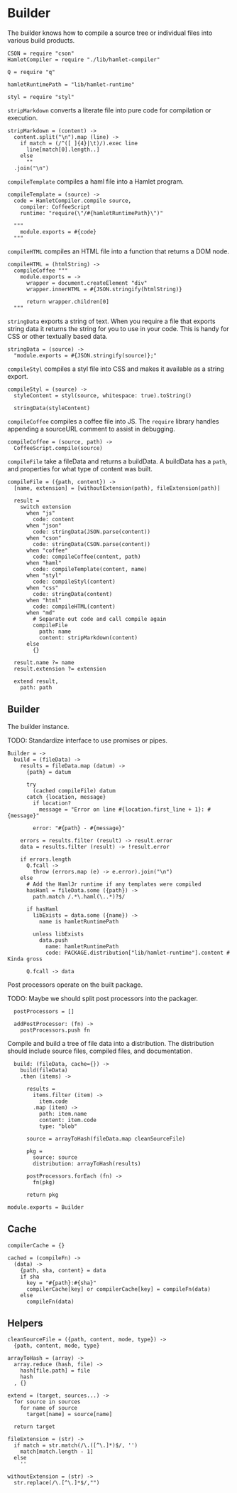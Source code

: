 Builder
=======

The builder knows how to compile a source tree or individual files into various
build products.

    CSON = require "cson"
    HamletCompiler = require "./lib/hamlet-compiler"

    Q = require "q"

    hamletRuntimePath = "lib/hamlet-runtime"

    styl = require "styl"

`stripMarkdown` converts a literate file into pure code for compilation or execution.

    stripMarkdown = (content) ->
      content.split("\n").map (line) ->
        if match = (/^([ ]{4}|\t)/).exec line
          line[match[0].length..]
        else
          ""
      .join("\n")

`compileTemplate` compiles a haml file into a Hamlet program.

    compileTemplate = (source) ->
      code = HamletCompiler.compile source,
        compiler: CoffeeScript
        runtime: "require(\"/#{hamletRuntimePath}\")"

      """
        module.exports = #{code}
      """

`compileHTML` compiles an HTML file into a function that returns a DOM node.

    compileHTML = (htmlString) ->
      compileCoffee """
        module.exports = ->
          wrapper = document.createElement "div"
          wrapper.innerHTML = #{JSON.stringify(htmlString)}

          return wrapper.children[0]
      """

`stringData` exports a string of text. When you require a file that exports
string data it returns the string for you to use in your code. This is handy for
CSS or other textually based data.

    stringData = (source) ->
      "module.exports = #{JSON.stringify(source)};"

`compileStyl` compiles a styl file into CSS and makes it available as a string
export.

    compileStyl = (source) ->
      styleContent = styl(source, whitespace: true).toString()

      stringData(styleContent)

`compileCoffee` compiles a coffee file into JS. The `require` library handles
appending a sourceURL comment to assist in debugging.

    compileCoffee = (source, path) ->
      CoffeeScript.compile(source)

`compileFile` take a fileData and returns a buildData. A buildData has a `path`,
and properties for what type of content was built.

    compileFile = ({path, content}) ->
      [name, extension] = [withoutExtension(path), fileExtension(path)]

      result =
        switch extension
          when "js"
            code: content
          when "json"
            code: stringData(JSON.parse(content))
          when "cson"
            code: stringData(CSON.parse(content))
          when "coffee"
            code: compileCoffee(content, path)
          when "haml"
            code: compileTemplate(content, name)
          when "styl"
            code: compileStyl(content)
          when "css"
            code: stringData(content)
          when "html"
            code: compileHTML(content)
          when "md"
            # Separate out code and call compile again
            compileFile
              path: name
              content: stripMarkdown(content)
          else
            {}

      result.name ?= name
      result.extension ?= extension

      extend result,
        path: path

Builder
-------

The builder instance.

TODO: Standardize interface to use promises or pipes.

    Builder = ->
      build = (fileData) ->
        results = fileData.map (datum) ->
          {path} = datum

          try
            (cached compileFile) datum
          catch {location, message}
            if location?
              message = "Error on line #{location.first_line + 1}: #{message}"

            error: "#{path} - #{message}"

        errors = results.filter (result) -> result.error
        data = results.filter (result) -> !result.error

        if errors.length
          Q.fcall ->
            throw (errors.map (e) -> e.error).join("\n")
        else
          # Add the HamlJr runtime if any templates were compiled
          hasHaml = fileData.some ({path}) ->
            path.match /.*\.haml(\..*)?$/

          if hasHaml
            libExists = data.some ({name}) ->
              name is hamletRuntimePath

            unless libExists
              data.push
                name: hamletRuntimePath
                code: PACKAGE.distribution["lib/hamlet-runtime"].content # Kinda gross

          Q.fcall -> data

Post processors operate on the built package.

TODO: Maybe we should split post processors into the packager.

      postProcessors = []

      addPostProcessor: (fn) ->
        postProcessors.push fn

Compile and build a tree of file data into a distribution. The distribution should
include source files, compiled files, and documentation.

      build: (fileData, cache={}) ->
        build(fileData)
        .then (items) ->

          results =
            items.filter (item) ->
              item.code
            .map (item) ->
              path: item.name
              content: item.code
              type: "blob"

          source = arrayToHash(fileData.map cleanSourceFile)

          pkg =
            source: source
            distribution: arrayToHash(results)

          postProcessors.forEach (fn) ->
            fn(pkg)

          return pkg

    module.exports = Builder

Cache
-----

    compilerCache = {}

    cached = (compileFn) ->
      (data) ->
        {path, sha, content} = data
        if sha
          key = "#{path}:#{sha}"
          compilerCache[key] or compilerCache[key] = compileFn(data)
        else
          compileFn(data)

Helpers
-------

    cleanSourceFile = ({path, content, mode, type}) ->
      {path, content, mode, type}

    arrayToHash = (array) ->
      array.reduce (hash, file) ->
        hash[file.path] = file
        hash
      , {}

    extend = (target, sources...) ->
      for source in sources
        for name of source
          target[name] = source[name]

      return target

    fileExtension = (str) ->
      if match = str.match(/\.([^\.]*)$/, '')
        match[match.length - 1]
      else
        ''

    withoutExtension = (str) ->
      str.replace(/\.[^\.]*$/,"")
